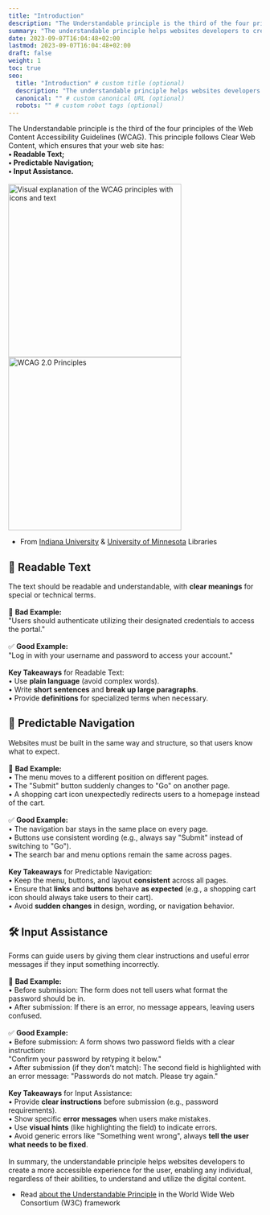 ```yaml
---
title: "Introduction"
description: "The Understandable principle is the third of the four principles of the Web Content Accessibility Guidelines (WCAG)."
summary: "The understandable principle helps websites developers to create a more accessible experience for the user, enabling any individual, regardless of their abilities, to understand and utilize the digital content."
date: 2023-09-07T16:04:48+02:00
lastmod: 2023-09-07T16:04:48+02:00
draft: false
weight: 1
toc: true
seo:
  title: "Introduction" # custom title (optional)
  description: "The understandable principle helps websites developers to create a more accessible experience for the user, enabling any individual, regardless of their abilities, to understand and utilize the digital content." # custom description (recommended)
  canonical: "" # custom canonical URL (optional)
  robots: "" # custom robot tags (optional)
---
```


The Understandable principle is the third of the four principles of the Web Content Accessibility Guidelines (WCAG).
This principle follows Clear Web Content, which ensures that your web site has:<br>
**•	Readable Text;**<br>
**•	Predictable Navigation;**<br>
**•	Input Assistance.**<br><br>
<img src="/images/Introduction_Accessibility.png" alt="Visual explanation of the WCAG principles with icons and text" width="344">
<img src="/images/Introduction_Accessibility_2.png" alt="WCAG 2.0 Principles" width="344"><br>
- From [Indiana University](https://blogs.libraries.indiana.edu/redux/2018/06/13/understanding-the-4-principles-of-accessibility/) & [University of Minnesota](https://itss.d.umn.edu/articles/wcag-principles) Libraries

## 📝 Readable Text 
The text should be readable and understandable, with **clear meanings** for special or technical terms.<br><br>
📌 **Bad Example:**<br>
"Users should authenticate utilizing their designated credentials to access the portal."<br><br>
✅ **Good Example:**<br>
"Log in with your username and password to access your account."<br><br>
**Key Takeaways** for Readable Text:<br>
•	Use **plain language** (avoid complex words).<br>
•	Write **short sentences** and **break up large paragraphs**.<br>
•	Provide **definitions** for specialized terms when necessary.<br>

## 🔄 Predictable Navigation
Websites must be built in the same way and structure, so that users know what to expect.<br><br>
📌 **Bad Example:**<br>
•	The menu moves to a different position on different pages.<br>
•	The "Submit" button suddenly changes to "Go" on another page.<br>
•	A shopping cart icon unexpectedly redirects users to a homepage instead of the cart.<br><br>
✅ **Good Example:**<br>
•	The navigation bar stays in the same place on every page.<br>
•	Buttons use consistent wording (e.g., always say "Submit" instead of switching to "Go").<br>
•	The search bar and menu options remain the same across pages.<br><br>
**Key Takeaways** for Predictable Navigation:<br>
•	Keep the menu, buttons, and layout **consistent** across all pages.<br>
•	Ensure that **links** and **buttons** behave **as expected** (e.g., a shopping cart icon should always take users to their cart).<br>
•	Avoid **sudden changes** in design, wording, or navigation behavior.<br>

## 🛠️ Input Assistance
Forms can guide users by giving them clear instructions and useful error messages if they input something incorrectly.<br><br>
📌 **Bad Example:**<br>
•	Before submission: The form does not tell users what format the password should be in.<br>
•	After submission: If there is an error, no message appears, leaving users confused.<br><br>
✅ **Good Example:**<br>
•	Before submission: A form shows two password fields with a clear instruction:<br>
"Confirm your password by retyping it below."<br>
•	After submission (if they don’t match): The second field is highlighted with an error message:
"Passwords do not match. Please try again."<br><br>
**Key Takeaways** for Input Assistance:<br>
•	Provide **clear instructions** before submission (e.g., password requirements).<br>
•	Show specific **error messages** when users make mistakes.<br>
•	Use **visual hints** (like highlighting the field) to indicate errors.<br>
•	Avoid generic errors like "Something went wrong", always **tell the user what needs to be fixed**.<br><br>
In summary, the understandable principle helps websites developers to create a more accessible experience for the user, enabling any individual, regardless of their abilities, to understand and utilize the digital content. 

- Read [about the Understandable Principle](https://www.w3.org/WAI/WCAG22/quickref/?versions=2.2&showtechniques=312%2C315#principle3) in the World Wide Web Consortium (W3C) framework